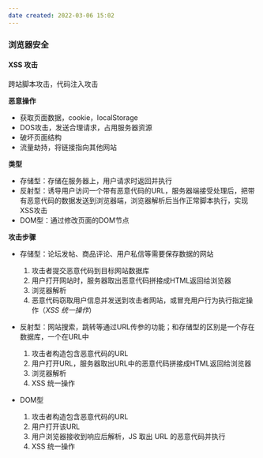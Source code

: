 ```yaml
---
date created: 2022-03-06 15:02
---
```


### 浏览器安全

#### XSS 攻击
跨站脚本攻击，代码注入攻击

**恶意操作**
- 获取页面数据，cookie，localStorage
- DOS攻击，发送合理请求，占用服务器资源
- 破坏页面结构
- 流量劫持，将链接指向其他网站

**类型**
- 存储型：存储在服务器上，用户请求时返回并执行
- 反射型：诱导用户访问一个带有恶意代码的URL，服务器端接受处理后，把带有恶意代码的数据发送到浏览器端，浏览器解析后当作正常脚本执行，实现XSS攻击
- DOM型：通过修改页面的DOM节点

**攻击步骤**
- 存储型：论坛发帖、商品评论、用户私信等需要保存数据的网站
  1. 攻击者提交恶意代码到目标网站数据库
  2. 用户打开网站时，服务器取出恶意代码拼接成HTML返回给浏览器
  3. 浏览器解析
  4. 恶意代码窃取用户信息并发送到攻击者网站，或冒充用户行为执行指定操作（*XSS 统一操作*）

- 反射型：网站搜索，跳转等通过URL传参的功能；和存储型的区别是一个存在数据库，一个在URL中
  1. 攻击者构造包含恶意代码的URL
  2. 用户打开URL，服务器取出URL中的恶意代码拼接成HTML返回给浏览器
  3. 浏览器解析
  4. XSS 统一操作

- DOM型
  1. 攻击者构造包含恶意代码的URL
  2. 用户打开该URL
  3. 用户浏览器接收到响应后解析，JS 取出 URL 的恶意代码并执行
  4. XSS 统一操作